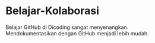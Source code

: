 # Belajar-Kolaborasi  
Belajar GitHub di Dicoding sangat menyenangkan.  
Mendokumentasikan dengan GitHub menjadi lebih mudah.  
